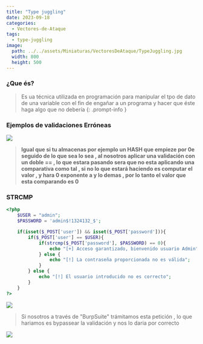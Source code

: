 ```yaml
---
title: "Type juggling"
date: 2023-09-18
categories:
  - Vectores-de-Ataque
tags:
  - type-juggling
image:
  path: ../../assets/Miniaturas/VectoresDeAtaque/TypeJuggling.jpg
  width: 800
  height: 500
---
```



### ¿Que és?

> Es ua técnica utilizada en programación para manipular el tpo de dato de una variable con el fin de engañar a un programa y hacer que éste haga algo que no debería
{: .prompt-info }


### Ejemplos de validaciones Erróneas

![](../../assets/VectoresDeAtaque/Type-juggling/1.jpg)

> **Igual que si tu almacenas por ejemplo un HASH que empieze por 0e seguido de lo que sea lo sea , al nosotros aplicar una validación con un doble == , lo que estara pasando sera que no esta aplicando una comparativa como tal , si no lo que estará haciendo es computar el valor , y hara 0 exponente a y lo demas , por lo tanto el valor que esta comparando es 0**

### STRCMP

```php
<?php
	$USER = "admin";
	$PASSWORD = 'admin$!1324132_$';

	if(isset($_POST['user']) && isset($_POST['password'])){
		if($_POST['user'] == $USER){
			if(strcmp($_POST['password'], $PASSWORD) == 0){
				echo "[+] Acceso garantizado, bienvenido usuario Admin";
			} else {
				echo "[!] La contraseña proporcionada no es válida";
			}
		} else {
			echo "[!] El usuario introducido no es correcto";	
		}
	}
?>
```

![](../../assets/VectoresDeAtaque/Type-juggling/2.jpg)

> Si nosotros a través de "BurpSuite" trámitamos esta petición , lo que hariamos es bypassear la validación y nos lo daria por correcto

![](../../assets/VectoresDeAtaque/Type-juggling/3.jpg)


